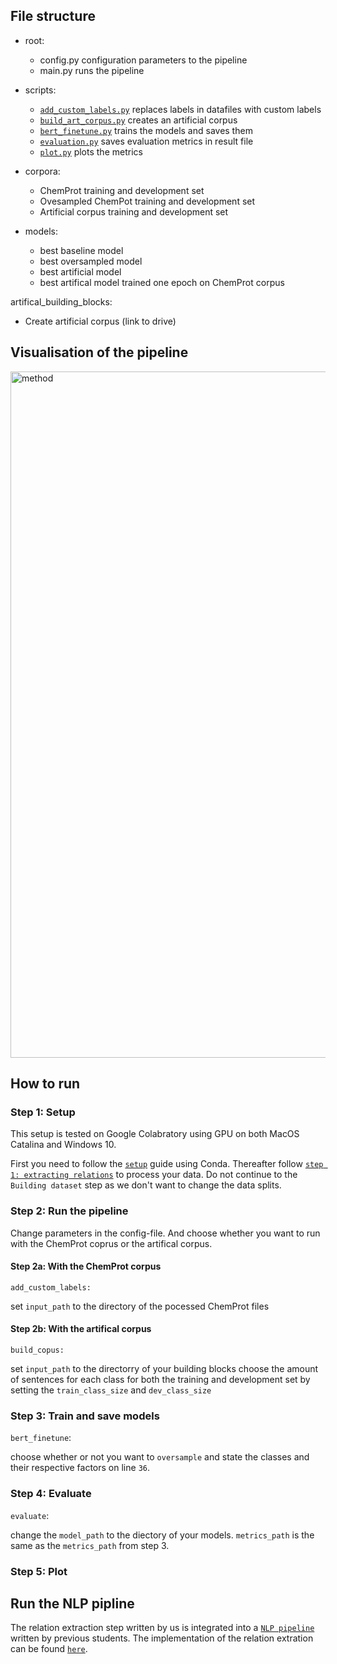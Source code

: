 ## File structure

* root:
  - config.py configuration parameters to the pipeline
  - main.py runs the pipeline

* scripts: 
  - [`add_custom_labels.py`](https://github.com/Aitslab/BioNLP/blob/master/lykke_klara/scripts/add_custom_labels.py) replaces labels in datafiles with custom labels
  - [`build_art_corpus.py`](rhttps://github.com/Aitslab/BioNLP/blob/master/lykke_klara/scripts/build_art_corpus.py) creates an artificial corpus
  - [`bert_finetune.py`](https://github.com/Aitslab/BioNLP/blob/master/lykke_klara/scripts/bert_finetune.py) trains the models and saves them
  - [`evaluation.py`](https://github.com/Aitslab/BioNLP/blob/master/lykke_klara/scripts/evaluation.py) saves evaluation metrics in result file
  - [`plot.py`](https://github.com/Aitslab/BioNLP/blob/master/lykke_klara/scripts/plot.py) plots the metrics

* corpora: 
  - ChemProt training and development set
  - Ovesampled ChemPot training and development set
  - Artificial corpus training and development set

* models: 
  - best baseline model
  - best oversampled model
  - best artificial model 
  - best artifical model trained one epoch on ChemProt corpus

artifical_building_blocks:
* Create artificial corpus (link to drive)

## Visualisation of the pipeline

<img width="1098" alt="method" src="https://user-images.githubusercontent.com/46992305/121548522-5d156180-ca0d-11eb-8302-8eba64b548e9.png">

## How to run 

### Step 1: Setup

This setup is tested on Google Colabratory  using GPU on both MacOS Catalina and Windows 10.

First you need to follow the [`setup`](https://github.com/Aitslab/nlp_2021_alexander_petter#setup-using-conda-anaconda--miniconda) guide using Conda. Thereafter follow [`step 1: extracting relations`](https://github.com/Aitslab/nlp_2021_alexander_petter/tree/master/utils/chemprot#extracting-relations) to process your data. Do not continue to the `Building dataset` step as we don't want to change the data splits.

### Step 2: Run the pipeline
Change parameters in the config-file. And choose whether you want to run with the ChemProt coprus or the artifical corpus.

#### Step 2a: With the ChemProt corpus

`add_custom_labels:`

set `input_path` to the directory of the pocessed ChemProt files

#### Step 2b: With the artifical corpus

`build_copus:`

set `input_path` to the directorry of your building blocks 
choose the amount of sentences for each class for both the training and development set by setting the `train_class_size` and `dev_class_size` 

### Step 3: Train and save models

`bert_finetune`:

choose whether or not you want to `oversample` and state the classes and their respective factors on line `36`.

### Step 4: Evaluate

`evaluate`: 

change the `model_path` to the diectory of your models. `metrics_path` is the same as the `metrics_path` from step 3. 

### Step 5: Plot

## Run the NLP pipline

The relation extraction step written by us is integrated into a [`NLP pipeline`](https://github.com/Aitslab/nlp_2021_alexander_petter) written by previous students. The implementation of the relation extration can be found [`here`](https://github.com/Aitslab/nlp_2021_alexander_petter/blob/master/scripts/re.py).
